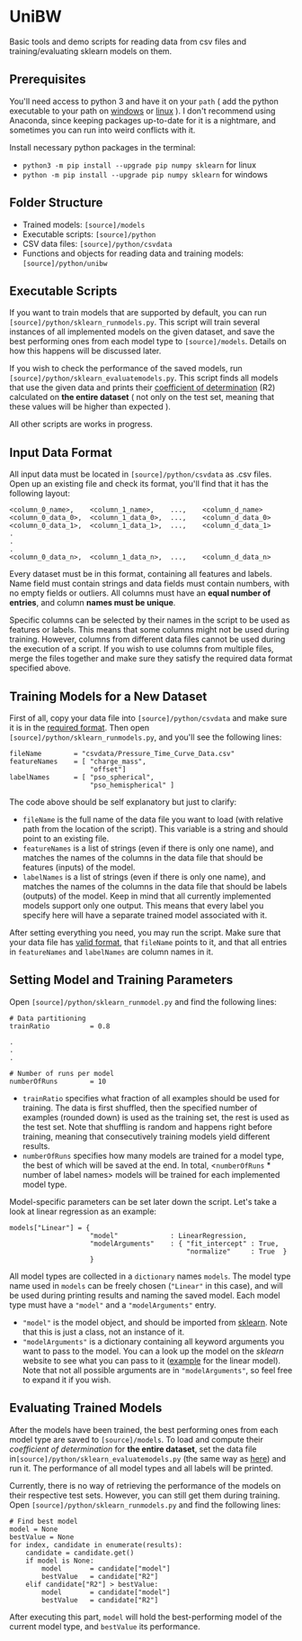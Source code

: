 # UniBW <a name="unibw"></a>

Basic tools and demo scripts for reading data from csv files and training/evaluating sklearn models on them.


## Prerequisites <a name="prerequisites"></a>

You'll need access to python 3 and have it on your ```path``` ( add the python executable to your path on [windows](https://geek-university.com/python/add-python-to-the-windows-path/) or [linux](https://stackoverflow.com/a/3402176/12350793) ). I don't recommend using Anaconda, since keeping packages up-to-date for it is a nightmare, and sometimes you can run into weird conflicts with it.

Install necessary python packages in the terminal:
* ``` python3 -m pip install --upgrade pip numpy sklearn ``` for linux
* ``` python -m pip install --upgrade pip numpy sklearn ``` for windows


## Folder Structure <a name="folderStructure"></a>

* Trained models: ```[source]/models```
* Executable scripts: ```[source]/python```
* CSV data files: ```[source]/python/csvdata```
* Functions and objects for reading data and training models: ```[source]/python/unibw```


## Executable Scripts <a name="executables"></a>

If you want to train models that are supported by default, you can run ```[source]/python/sklearn_runmodels.py```. This script will train several instances of all implemented models on the given dataset, and save the best performing ones from each model type to ```[source]/models```. Details on how this happens will be discussed later.

If you wish to check the performance of the saved models, run ```[source]/python/sklearn_evaluatemodels.py```. This script finds all models that use the given data and prints their [coefficient of determination](https://en.wikipedia.org/wiki/Coefficient_of_determination) (R2) calculated on **the entire dataset** ( not only on the test set, meaning that these values will be higher than expected ). 

All other scripts are works in progress.


## Input Data Format <a name="dataFormat"></a>

All input data must be located in ```[source]/python/csvdata``` as .csv files. Open up an existing file and check its format, you'll find that it has the following layout:
```
<column_0_name>,    <column_1_name>,    ...,    <column_d_name>
<column_0_data_0>,  <column_1_data_0>,  ...,    <column_d_data_0>
<column_0_data_1>,  <column_1_data_1>,  ...,    <column_d_data_1>
.
.
.
<column_0_data_n>,  <column_1_data_n>,  ...,    <column_d_data_n>
```
Every dataset must be in this format, containing all features and labels. Name field must contain strings and data fields must contain numbers, with no empty fields or outliers. All columns must have an **equal number of entries**, and column **names must be unique**.

Specific columns can be selected by their names in the script to be used as features or labels. This means that some columns might not be used during training. However, columns from different data files cannot be used during the execution of a script. If you wish to use columns from multiple files, merge the files together and make sure they satisfy the required data format specified above.


## Training Models for a New Dataset <a name="trainingOnNewDataset"></a>

First of all, copy your data file into ```[source]/python/csvdata``` and make sure it is in the [required format](#dataFormat). Then open ```[source]/python/sklearn_runmodels.py```, and you'll see the following lines:
```
fileName        = "csvdata/Pressure_Time_Curve_Data.csv"
featureNames    = [ "charge_mass",
                    "offset"]
labelNames      = [ "pso_spherical",
                    "pso_hemispherical" ]
```
The code above should be self explanatory but just to clarify:
* ```fileName``` is the full name of the data file you want to load (with relative path from the location of the script). This variable is a string and should point to an existing file.
* ```featureNames``` is a list of strings (even if there is only one name), and matches the names of the columns in the data file that should be features (inputs) of the model.
* ```labelNames``` is a list of strings (even if there is only one name), and matches the names of the columns in the data file that should be labels (outputs) of the model. Keep in mind that all currently implemented models support only one output. This means that every label you specify here will have a separate trained model associated with it.

After setting everything you need, you may run the script. Make sure that your data file has [valid format](#dataFormat), that ```fileName``` points to it, and that all entries in ```featureNames``` and ```labelNames``` are column names in it.


## Setting Model and Training Parameters <a name="setParams"></a>

Open ```[source]/python/sklearn_runmodel.py``` and find the following lines:
```
# Data partitioning
trainRatio          = 0.8

.
.
.

# Number of runs per model
numberOfRuns        = 10
```
* ```trainRatio``` specifies what fraction of all examples should be used for training. The data is first shuffled, then the specified number of examples (rounded down) is used as the training set, the rest is used as the test set. Note that shuffling is random and happens right before training, meaning that consecutively training models yield different results.
* ```numberOfRuns``` specifies how many models are trained for a model type, the best of which will be saved at the end. In total, <```numberOfRuns``` * number of label names> models will be trained for each implemented model type.

Model-specific parameters can be set later down the script. Let's take a look at linear regression as an example:
```
models["Linear"] = {
                    "model"             : LinearRegression,
                    "modelArguments"    : { "fit_intercept" : True,
                                            "normalize"     : True  }
                    }
```
All model types are collected in a ```dictionary``` names ```models```. The model type name used in ```models``` can be freely chosen (```"Linear"``` in this case), and will be used during printing results and naming the saved model. Each model type must have a ```"model"``` and a ```"modelArguments"``` entry.
* ```"model"``` is the model object, and should be imported from [sklearn](https://scikit-learn.org/stable/). Note that this is just a class, not an instance of it.
* ```"modelArguments"``` is a dictionary containing all keyword arguments you want to pass to the model. You can a look up the model on the *sklearn* website to see what you can pass to it ([example](https://scikit-learn.org/stable/modules/generated/sklearn.linear_model.LinearRegression.html) for the linear model). Note that not all possible arguments are in ```"modelArguments"```, so feel free to expand it if you wish.


## Evaluating Trained Models

After the models have been trained, the best performing ones from each model type are saved to ```[source]/models```. To load and compute their *coefficient of determination* for **the entire dataset**, set the data file in```[source]/python/sklearn_evaluatemodels.py``` (the same way as [here](#trainingOnNewDataset)) and run it. The performance of all model types and all labels will be printed.

Currently, there is no way of retrieving the performance of the models on their respective test sets. However, you can still get them during training. Open ```[source]/python/sklearn_runmodels.py``` and find the following lines:
```
# Find best model
model = None
bestValue = None
for index, candidate in enumerate(results):
    candidate = candidate.get()
    if model is None:
        model       = candidate["model"]
        bestValue   = candidate["R2"]
    elif candidate["R2"] > bestValue:
        model       = candidate["model"]
        bestValue   = candidate["R2"]
```
After executing this part, ```model``` will hold the best-performing model of the current model type, and ```bestValue``` its performance.